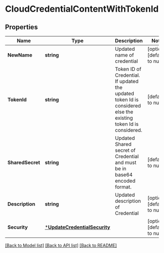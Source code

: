 # CloudCredentialContentWithTokenId

## Properties
Name | Type | Description | Notes
------------ | ------------- | ------------- | -------------
**NewName** | **string** | Updated name of credential | [optional] [default to null]
**TokenId** | **string** | Token ID of Credential. If updated the updated token Id is considered else the existing token Id is considered. | [default to null]
**SharedSecret** | **string** | Updated Shared secret of Credential and must be in base64 encoded format. | [default to null]
**Description** | **string** | Updated description of Credential | [optional] [default to null]
**Security** | [***UpdateCredentialSecurity**](UpdateCredentialSecurity.md) |  | [optional] [default to null]

[[Back to Model list]](../README.md#documentation-for-models) [[Back to API list]](../README.md#documentation-for-api-endpoints) [[Back to README]](../README.md)

